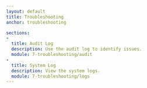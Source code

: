 ```yaml
---
layout: default
title: Troubleshooting
anchor: troubleshooting

sections:
-
  title: Audit Log
  description: Use the audit log to identify issues.
  module: 7-troubleshooting/audit
-
  title: System Log
  description: View the system logs.
  module: 7-troubleshooting/logs
---
```

